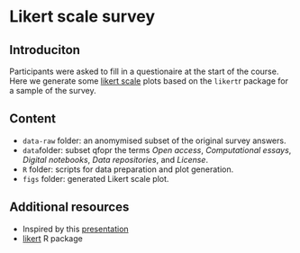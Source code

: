 # Likert scale survey 


## Introduciton 
Participants were asked to fill in a questionaire at the start of the course. Here we generate some [likert scale](https://en.wikipedia.org/wiki/Likert_scale) plots based on the `likert`r package for a sample of the survey.  

## Content 
- `data-raw` folder: an anomymised subset of the original survey answers.
- `data`folder: subset qfopr the terms _Open access_, _Computational essays_, _Digital notebooks_, _Data repositories_, and _License_.
- `R` folder: scripts for data preparation and plot generation.
- `figs` folder: generated Likert scale plot. 

## Additional resources
- Inspired by this [presentation](https://3mmarand.github.io/likert-workflow/)
- [likert](https://cran.r-project.org/package=likert) R package